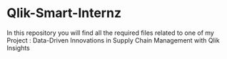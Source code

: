 # Qlik-Smart-Internz
In this repository you will find all the required files related to one of my Project : Data-Driven Innovations in Supply Chain Management with Qlik Insights
